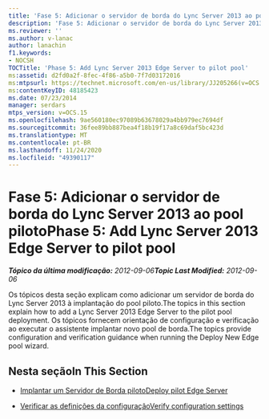 ```yaml
---
title: 'Fase 5: Adicionar o servidor de borda do Lync Server 2013 ao pool piloto'
description: 'Fase 5: Adicionar o servidor de borda do Lync Server 2013 ao pool piloto.'
ms.reviewer: ''
ms.author: v-lanac
author: lanachin
f1.keywords:
- NOCSH
TOCTitle: 'Phase 5: Add Lync Server 2013 Edge Server to pilot pool'
ms:assetid: d2fd0a2f-8fec-4f86-a5b0-7f7d03172016
ms:mtpsurl: https://technet.microsoft.com/en-us/library/JJ205266(v=OCS.15)
ms:contentKeyID: 48185423
ms.date: 07/23/2014
manager: serdars
mtps_version: v=OCS.15
ms.openlocfilehash: 9ae560180ec97089b63678029a4bb979ec7694df
ms.sourcegitcommit: 36fee89bb887bea4f18b19f17a8c69daf5bc423d
ms.translationtype: MT
ms.contentlocale: pt-BR
ms.lasthandoff: 11/24/2020
ms.locfileid: "49390117"
---
```

# <a name="phase-5-add-lync-server-2013-edge-server-to-pilot-pool"></a><span data-ttu-id="1a0d2-103">Fase 5: Adicionar o servidor de borda do Lync Server 2013 ao pool piloto</span><span class="sxs-lookup"><span data-stu-id="1a0d2-103">Phase 5: Add Lync Server 2013 Edge Server to pilot pool</span></span>

<div data-xmlns="http://www.w3.org/1999/xhtml">

<div class="topic" data-xmlns="http://www.w3.org/1999/xhtml" data-msxsl="urn:schemas-microsoft-com:xslt" data-cs="https://msdn.microsoft.com/">

<div data-asp="https://msdn2.microsoft.com/asp">



</div>

<div id="mainSection">

<div id="mainBody"><span data-ttu-id="1a0d2-104">

<span> </span></span><span class="sxs-lookup"><span data-stu-id="1a0d2-104">

<span> </span></span></span>

<span data-ttu-id="1a0d2-105">_**Tópico da última modificação:** 2012-09-06_</span><span class="sxs-lookup"><span data-stu-id="1a0d2-105">_**Topic Last Modified:** 2012-09-06_</span></span>

<span data-ttu-id="1a0d2-106">Os tópicos desta seção explicam como adicionar um servidor de borda do Lync Server 2013 à implantação do pool piloto.</span><span class="sxs-lookup"><span data-stu-id="1a0d2-106">The topics in this section explain how to add a Lync Server 2013 Edge Server to the pilot pool deployment.</span></span> <span data-ttu-id="1a0d2-107">Os tópicos fornecem orientação de configuração e verificação ao executar o assistente implantar novo pool de borda.</span><span class="sxs-lookup"><span data-stu-id="1a0d2-107">The topics provide configuration and verification guidance when running the Deploy New Edge pool wizard.</span></span>

<div>

## <a name="in-this-section"></a><span data-ttu-id="1a0d2-108">Nesta seção</span><span class="sxs-lookup"><span data-stu-id="1a0d2-108">In This Section</span></span>

  - [<span data-ttu-id="1a0d2-109">Implantar um Servidor de Borda piloto</span><span class="sxs-lookup"><span data-stu-id="1a0d2-109">Deploy pilot Edge Server</span></span>](deploy-pilot-edge-server.md)

  - [<span data-ttu-id="1a0d2-110">Verificar as definições da configuração</span><span class="sxs-lookup"><span data-stu-id="1a0d2-110">Verify configuration settings</span></span>](verify-configuration-settings.md)

<span data-ttu-id="1a0d2-111"></div>

</div>

<span> </span>

</div>

</div>

</span><span class="sxs-lookup"><span data-stu-id="1a0d2-111"></div>

</div>

<span> </span>

</div>

</div>

</span></span></div>

